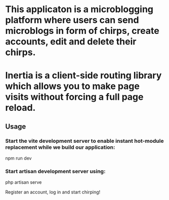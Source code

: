 # This applicaton is a microblogging platform where users can send microblogs in form of chirps, create accounts, edit and delete their chirps.

# Inertia is a client-side routing library which allows you to make page visits without forcing a full page reload.

## Usage
### Start the vite development server to enable instant hot-module replacement while we build our application:
npm run dev

### Start artisan development server using:
php artisan serve

Register an account, log in and start chirping!

